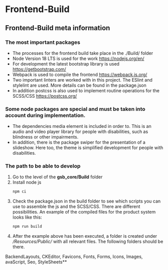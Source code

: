 <!--
SPDX-FileCopyrightText: 2024 Bundesrepublik Deutschland, vertreten durch das BMI/ITZBund

SPDX-License-Identifier: GPL-3.0-or-later
-->

# Frontend-Build

## Frontend-Build meta information

### The most important packages
- The processes for the frontend build take place in the ./Build/ folder
- Node Version 18 LTS is used for the work https://nodejs.org/en/
- For development the latest bootstrap library is used https://getbootstrap.com/
- Webpack is used to compile the frontend https://webpack.js.org/
- Two important linters are worked with in this project. The ESlint and stylelint are used.
More details can be found in the package.json
- In addition postcss is also used to implement routine operations for the SCSS/CSS https://postcss.org/

### Some node packages are special and must be taken into account during implementation.
- The dependencies media element is included in order to. This is an audio and video player library for people with disabilities,
such as blindness or other impairments.
- In addition, there is the package swiper for the presentation of a slideshow.
Here too, the theme is simplified development for people with disabilities.

### The path to be able to develop
1. Go to the level of the **gsb_core/Build** folder
2. Install node js
   ```sh
   npm ci
   ```
3. Check the package.json in the build folder to see which scripts you can use to assemble the js and the SCSS/CSS.
There are different possibilities.
An example of the compiled files for the product system looks like this:
   ```sh
   npm run build
   ```
4. After the example above has been executed, a folder is created under */Resources/Public/* with all relevant files.
The following folders should be there.

BackendLayouts, CKEditor, Favicons, Fonts, Forms,
Icons, Images, avaScript, Seo, StyleSheets**
